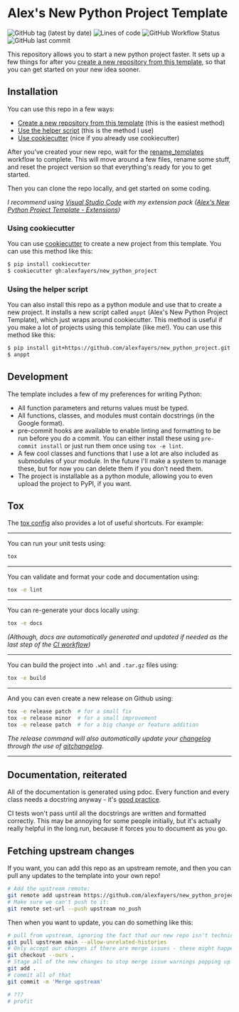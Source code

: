 # Alex's New Python Project Template

![GitHub tag (latest by date)](https://img.shields.io/github/v/tag/alexfayers/new_python_project?label=version)
![Lines of code](https://img.shields.io/tokei/lines/github/alexfayers/new_python_project)
![GitHub Workflow Status](https://img.shields.io/github/actions/workflow/status/alexfayers/new_python_project/CI.yml?label=tests)
![GitHub last commit](https://img.shields.io/github/last-commit/alexfayers/new_python_project)

This repository allows you to start a new python project faster. It sets up a few things for after you [create a new repository from this template](https://github.com/alexfayers/new_python_project/generate), so that you can get started on your new idea sooner.

## Installation

You can use this repo in a few ways:

- [Create a new repository from this template](https://github.com/alexfayers/new_python_project/generate) (this is the easiest method)
- [Use the helper script](#using-the-helper-script) (this is the method I use)
- [Use cookiecutter](#using-cookiecutter) (nice if you already use cookiecutter)

After you've created your new repo, wait for the [rename_templates](.github/workflows/rename_templates.yml) workflow to complete. This will move around a few files, rename some stuff, and reset the project version so that everything's ready for you to get started.

Then you can clone the repo locally, and get started on some coding.

*I recommend using [Visual Studio Code](https://code.visualstudio.com) with my extension pack ([Alex's New Python Project Template - Extensions](https://marketplace.visualstudio.com/items?itemName=alexfayers.alexs-nppt-extensions))*

### Using cookiecutter

You can use [cookiecutter](https://cookiecutter.readthedocs.io/en/1.7.2/) to create a new project from this template. You can use this method like this:

```bash
$ pip install cookiecutter
$ cookiecutter gh:alexfayers/new_python_project
```

### Using the helper script

You can also install this repo as a python module and use that to create a new project. It installs a new script called `anppt` (Alex's New Python Project Template), which just wraps around cookiecutter. This method is useful if you make a lot of projects using this template (like me!). You can use this method like this:

```bash
$ pip install git+https://github.com/alexfayers/new_python_project.git
$ anppt
```

## Development

The template includes a few of my preferences for writing Python:

- All function parameters and returns values must be typed.
- All functions, classes, and modules must contain docstrings (in the Google format).
- pre-commit hooks are available to enable linting and formatting to be run before you do a commit. You can either install these using `pre-commit install` or just run them once using `tox -e lint`.
- A few cool classes and functions that I use a lot are also included as submodules of your module. In the future I'll make a system to manage these, but for now you can delete them if you don't need them.
- The project is installable as a python module, allowing you to even upload the project to PyPI, if you want.

## Tox

The [tox config](tox.ini) also provides a lot of useful shortcuts. For example:

---

You can run your unit tests using:

```bash
tox
```

---

You can validate and format your code and documentation using:

```bash
tox -e lint
```

---

You can re-generate your docs locally using:

```bash
tox -e docs
```

_(Although, docs are automatically generated and updated if needed as the last step of the [CI workflow](.github/workflows/CI.yml))_

---

You can build the project into `.whl` and `.tar.gz` files using:

```bash
tox -e build
```

---

And you can even create a new release on Github using:

```bash
tox -e release patch  # for a small fix
tox -e release minor  # for a small improvement
tox -e release patch  # for a big change or feature addition
```

_The release command will also automatically update your [changelog](CHANGELOG.md) through the use of [gitchangelog](https://github.com/vaab/gitchangelog)._

---

## Documentation, reiterated

All of the documentation is generated using pdoc. Every function and every class needs a docstring anyway - it's [good practice](https://peps.python.org/pep-0257/#what-is-a-docstring).

CI tests won't pass until all the docstrings are written and formatted correctly. This may be annoying for some people initially, but it's actually really helpful in the long run, because it forces you to document as you go.

## Fetching upstream changes

If you want, you can add this repo as an upstream remote, and then you can pull any updates to the template into your own repo!

```bash
# Add the upstream remote:
git remote add upstream https://github.com/alexfayers/new_python_project
# Make sure we can't push to it:
git remote set-url --push upstream no_push
```

Then when you want to update, you can do something like this:

```bash
# pull from upstream, ignoring the fact that our new repo isn't technically the same repo as the upstream
git pull upstream main --allow-unrelated-histories
# Only accept our changes if there are merge issues - these might happen because of the rename script
git checkout --ours .
# Stage all of the new changes to stop merge issue warnings popping up everywhere
git add .
# commit all of that
git commit -m 'Merge upstream'

# ???
# profit
```
